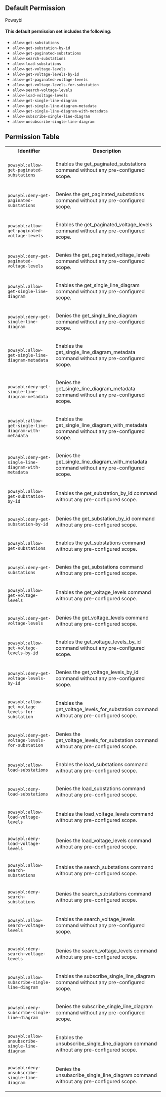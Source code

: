 ## Default Permission

Powsybl

#### This default permission set includes the following:

- `allow-get-substations`
- `allow-get-substation-by-id`
- `allow-get-paginated-substations`
- `allow-search-substations`
- `allow-load-substations`
- `allow-get-voltage-levels`
- `allow-get-voltage-levels-by-id`
- `allow-get-paginated-voltage-levels`
- `allow-get-voltage-levels-for-substation`
- `allow-search-voltage-levels`
- `allow-load-voltage-levels`
- `allow-get-single-line-diagram`
- `allow-get-single-line-diagram-metadata`
- `allow-get-single-line-diagram-with-metadata`
- `allow-subscribe-single-line-diagram`
- `allow-unsubscribe-single-line-diagram`

## Permission Table

<table>
<tr>
<th>Identifier</th>
<th>Description</th>
</tr>


<tr>
<td>

`powsybl:allow-get-paginated-substations`

</td>
<td>

Enables the get_paginated_substations command without any pre-configured scope.

</td>
</tr>

<tr>
<td>

`powsybl:deny-get-paginated-substations`

</td>
<td>

Denies the get_paginated_substations command without any pre-configured scope.

</td>
</tr>

<tr>
<td>

`powsybl:allow-get-paginated-voltage-levels`

</td>
<td>

Enables the get_paginated_voltage_levels command without any pre-configured scope.

</td>
</tr>

<tr>
<td>

`powsybl:deny-get-paginated-voltage-levels`

</td>
<td>

Denies the get_paginated_voltage_levels command without any pre-configured scope.

</td>
</tr>

<tr>
<td>

`powsybl:allow-get-single-line-diagram`

</td>
<td>

Enables the get_single_line_diagram command without any pre-configured scope.

</td>
</tr>

<tr>
<td>

`powsybl:deny-get-single-line-diagram`

</td>
<td>

Denies the get_single_line_diagram command without any pre-configured scope.

</td>
</tr>

<tr>
<td>

`powsybl:allow-get-single-line-diagram-metadata`

</td>
<td>

Enables the get_single_line_diagram_metadata command without any pre-configured scope.

</td>
</tr>

<tr>
<td>

`powsybl:deny-get-single-line-diagram-metadata`

</td>
<td>

Denies the get_single_line_diagram_metadata command without any pre-configured scope.

</td>
</tr>

<tr>
<td>

`powsybl:allow-get-single-line-diagram-with-metadata`

</td>
<td>

Enables the get_single_line_diagram_with_metadata command without any pre-configured scope.

</td>
</tr>

<tr>
<td>

`powsybl:deny-get-single-line-diagram-with-metadata`

</td>
<td>

Denies the get_single_line_diagram_with_metadata command without any pre-configured scope.

</td>
</tr>

<tr>
<td>

`powsybl:allow-get-substation-by-id`

</td>
<td>

Enables the get_substation_by_id command without any pre-configured scope.

</td>
</tr>

<tr>
<td>

`powsybl:deny-get-substation-by-id`

</td>
<td>

Denies the get_substation_by_id command without any pre-configured scope.

</td>
</tr>

<tr>
<td>

`powsybl:allow-get-substations`

</td>
<td>

Enables the get_substations command without any pre-configured scope.

</td>
</tr>

<tr>
<td>

`powsybl:deny-get-substations`

</td>
<td>

Denies the get_substations command without any pre-configured scope.

</td>
</tr>

<tr>
<td>

`powsybl:allow-get-voltage-levels`

</td>
<td>

Enables the get_voltage_levels command without any pre-configured scope.

</td>
</tr>

<tr>
<td>

`powsybl:deny-get-voltage-levels`

</td>
<td>

Denies the get_voltage_levels command without any pre-configured scope.

</td>
</tr>

<tr>
<td>

`powsybl:allow-get-voltage-levels-by-id`

</td>
<td>

Enables the get_voltage_levels_by_id command without any pre-configured scope.

</td>
</tr>

<tr>
<td>

`powsybl:deny-get-voltage-levels-by-id`

</td>
<td>

Denies the get_voltage_levels_by_id command without any pre-configured scope.

</td>
</tr>

<tr>
<td>

`powsybl:allow-get-voltage-levels-for-substation`

</td>
<td>

Enables the get_voltage_levels_for_substation command without any pre-configured scope.

</td>
</tr>

<tr>
<td>

`powsybl:deny-get-voltage-levels-for-substation`

</td>
<td>

Denies the get_voltage_levels_for_substation command without any pre-configured scope.

</td>
</tr>

<tr>
<td>

`powsybl:allow-load-substations`

</td>
<td>

Enables the load_substations command without any pre-configured scope.

</td>
</tr>

<tr>
<td>

`powsybl:deny-load-substations`

</td>
<td>

Denies the load_substations command without any pre-configured scope.

</td>
</tr>

<tr>
<td>

`powsybl:allow-load-voltage-levels`

</td>
<td>

Enables the load_voltage_levels command without any pre-configured scope.

</td>
</tr>

<tr>
<td>

`powsybl:deny-load-voltage-levels`

</td>
<td>

Denies the load_voltage_levels command without any pre-configured scope.

</td>
</tr>

<tr>
<td>

`powsybl:allow-search-substations`

</td>
<td>

Enables the search_substations command without any pre-configured scope.

</td>
</tr>

<tr>
<td>

`powsybl:deny-search-substations`

</td>
<td>

Denies the search_substations command without any pre-configured scope.

</td>
</tr>

<tr>
<td>

`powsybl:allow-search-voltage-levels`

</td>
<td>

Enables the search_voltage_levels command without any pre-configured scope.

</td>
</tr>

<tr>
<td>

`powsybl:deny-search-voltage-levels`

</td>
<td>

Denies the search_voltage_levels command without any pre-configured scope.

</td>
</tr>

<tr>
<td>

`powsybl:allow-subscribe-single-line-diagram`

</td>
<td>

Enables the subscribe_single_line_diagram command without any pre-configured scope.

</td>
</tr>

<tr>
<td>

`powsybl:deny-subscribe-single-line-diagram`

</td>
<td>

Denies the subscribe_single_line_diagram command without any pre-configured scope.

</td>
</tr>

<tr>
<td>

`powsybl:allow-unsubscribe-single-line-diagram`

</td>
<td>

Enables the unsubscribe_single_line_diagram command without any pre-configured scope.

</td>
</tr>

<tr>
<td>

`powsybl:deny-unsubscribe-single-line-diagram`

</td>
<td>

Denies the unsubscribe_single_line_diagram command without any pre-configured scope.

</td>
</tr>
</table>
